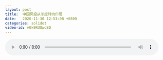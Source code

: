 ```yaml
---
layout: post
title:  中国风投从印度转向印尼
date:   2020-11-30 12:53:08 +0800
categories: solidot
video-id: v0k9RUOwqEQ
---
```


<audio src="/assets/858c952bb0b08015b737c40f1dd5e3c8.mp3" style="width: 100%;" controls></audio>

